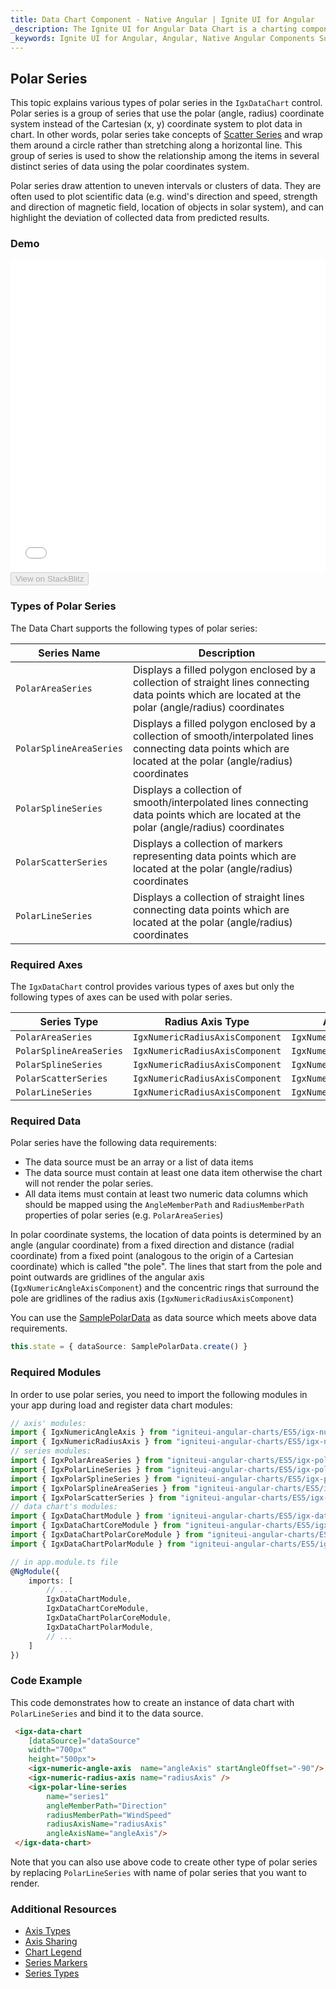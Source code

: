 ```yaml
---
title: Data Chart Component - Native Angular | Ignite UI for Angular
_description: The Ignite UI for Angular Data Chart is a charting component that provides modular design of axis, markers, series, legend, and annotation layers. With this chart, you can create multiple instances of these visual elements in the same chart plot area in order to create composite chart views.
_keywords: Ignite UI for Angular, Angular, Native Angular Components Suite, Native Angular Controls, Native Angular Components, Native Angular Components Library, Angular Chart, Angular Chart Control, Angular Chart Example, Angular Chart Component, Angular Data Chart
---
```


## Polar Series

This topic explains various types of polar series in the `IgxDataChart` control. Polar series is a group of series that use the polar (angle, radius) coordinate system instead of the Cartesian (x, y) coordinate system to plot data in chart. In other words, polar series take concepts of [Scatter Series](datachart_series_types_scatter_marker.md) and wrap them around a circle rather than stretching along a horizontal line. This group of series is used to show the relationship among the items in several distinct series of data using the polar coordinates system.

Polar series draw attention to uneven intervals or clusters of data. They are often used to plot scientific data (e.g. wind's direction and speed, strength and direction of magnetic field, location of objects in solar system), and can highlight the deviation of collected data from predicted results.

### Demo

<div class="sample-container" style="height: 500px">
    <iframe id="data-chart-type-polar-series-iframe" src='{environment:demosBaseUrl}/charts/data-chart-type-polar-series' width="100%" height="100%" seamless frameBorder="0" onload="onSampleIframeContentLoaded(this);"></iframe>
</div>
<div>
    <button data-localize="stackblitz" disabled class="stackblitz-btn" data-iframe-id="data-chart-type-polar-series-iframe" data-demos-base-url="{environment:demosBaseUrl}">View on StackBlitz
    </button>
</div>

<div class="divider--half"></div>

### Types of Polar Series

The Data Chart supports the following types of polar series:

| Series Name             | Description                                                                                                                                                      |
| ----------------------- | ---------------------------------------------------------------------------------------------------------------------------------------------------------------- |
| `PolarAreaSeries`       | Displays a filled polygon enclosed by a collection of straight lines connecting data points which are located at the polar (angle/radius) coordinates            |
| `PolarSplineAreaSeries` | Displays a filled polygon enclosed by a collection of smooth/interpolated lines connecting data points which are located at the polar (angle/radius) coordinates |
| `PolarSplineSeries`     | Displays a collection of smooth/interpolated lines connecting data points which are located at the polar (angle/radius) coordinates                              |
| `PolarScatterSeries`    | Displays a collection of markers representing data points which are located at the polar (angle/radius) coordinates                                              |
| `PolarLineSeries`       | Displays a collection of straight lines connecting data points which are located at the polar (angle/radius) coordinates                                         |

### Required Axes

The `IgxDataChart` control provides various types of axes but only the following types of axes can be used with polar series.

| Series Type             | Radius Axis Type                | Angle Axis Type                |
| ----------------------- | ------------------------------- | ------------------------------ |
| `PolarAreaSeries`       | `IgxNumericRadiusAxisComponent` | `IgxNumericAngleAxisComponent` |
| `PolarSplineAreaSeries` | `IgxNumericRadiusAxisComponent` | `IgxNumericAngleAxisComponent` |
| `PolarSplineSeries`     | `IgxNumericRadiusAxisComponent` | `IgxNumericAngleAxisComponent` |
| `PolarScatterSeries`    | `IgxNumericRadiusAxisComponent` | `IgxNumericAngleAxisComponent` |
| `PolarLineSeries`       | `IgxNumericRadiusAxisComponent` | `IgxNumericAngleAxisComponent` |

### Required Data

Polar series have the following data requirements:

-   The data source must be an array or a list of data items
-   The data source must contain at least one data item otherwise the chart will not render the polar series.
-   All data items must contain at least two numeric data columns which should be mapped using the `AngleMemberPath` and `RadiusMemberPath` properties of polar series (e.g. `PolarAreaSeries`)

In polar coordinate systems, the location of data points is determined by an angle (angular coordinate) from a fixed direction and distance (radial coordinate) from a fixed point (analogous to the origin of a Cartesian coordinate) which is called "the pole". The lines that start from the pole and point outwards are gridlines of the angular axis (`IgxNumericAngleAxisComponent`) and the concentric rings that surround the pole are gridlines of the radius axis (`IgxNumericRadiusAxisComponent`)

You can use the [SamplePolarData](datachart_data_sources_polar.md) as data source which meets above data requirements.

```typescript
this.state = { dataSource: SamplePolarData.create() }
```

### Required Modules

<!-- Angular -->

In order to use polar series, you need to import the following modules in your app during load and register data chart modules:

```typescript
// axis' modules:
import { IgxNumericAngleAxis } from "igniteui-angular-charts/ES5/igx-numeric-angle-axis";
import { IgxNumericRadiusAxis } from "igniteui-angular-charts/ES5/igx-numeric-radius-axis";
// series modules:
import { IgxPolarAreaSeries } from "igniteui-angular-charts/ES5/igx-polar-area-series";
import { IgxPolarLineSeries } from "igniteui-angular-charts/ES5/igx-polar-line-series";
import { IgxPolarSplineSeries } from "igniteui-angular-charts/ES5/igx-polar-spline-series";
import { IgxPolarSplineAreaSeries } from "igniteui-angular-charts/ES5/igx-polar-spline-area-series";
import { IgxPolarScatterSeries } from "igniteui-angular-charts/ES5/igx-polar-scatter-series";
// data chart's modules:
import { IgxDataChartModule } from 'igniteui-angular-charts/ES5/igx-data-chart-module';
import { IgxDataChartCoreModule } from "igniteui-angular-charts/ES5/igx-data-chart-core-module";
import { IgxDataChartPolarCoreModule } from "igniteui-angular-charts/ES5/igx-data-chart-polar-core-module";
import { IgxDataChartPolarModule } from "igniteui-angular-charts/ES5/igx-data-chart-polar-module";

// in app.module.ts file
@NgModule({
    imports: [
        // ...
        IgxDataChartModule,
        IgxDataChartCoreModule,
        IgxDataChartPolarCoreModule,
        IgxDataChartPolarModule,
        // ...
    ]
})
```

### Code Example

This code demonstrates how to create an instance of data chart with `PolarLineSeries` and bind it to the data source.

```html
 <igx-data-chart
    [dataSource]="dataSource"
    width="700px"
    height="500px">
    <igx-numeric-angle-axis  name="angleAxis" startAngleOffset="-90"/>
    <igx-numeric-radius-axis name="radiusAxis" />
    <igx-polar-line-series
        name="series1"
        angleMemberPath="Direction"
        radiusMemberPath="WindSpeed"
        radiusAxisName="radiusAxis"
        angleAxisName="angleAxis"/>
 </igx-data-chart>
```

Note that you can also use above code to create other type of polar series by replacing `PolarLineSeries` with name of polar series that you want to render.

### Additional Resources

-   [Axis Types](datachart_axis_types.md)
-   [Axis Sharing](datachart_axis_sharing.md)
-   [Chart Legend](datachart_chart_legends.md)
-   [Series Markers](datachart_series_markers.md)
-   [Series Types](datachart_series_types.md)
